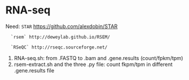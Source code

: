 # RNA-seq
Need: `STAR` https://github.com/alexdobin/STAR

      `rsem` http://deweylab.github.io/RSEM/
      
      `RSeQC` http://rseqc.sourceforge.net/

1. RNA-seq.sh: from .FASTQ to .bam and .gene.results (count/fpkm/tpm)
2. rsem-extract.sh and the three .py file: count fkpm/tpm in different .gene.results file
